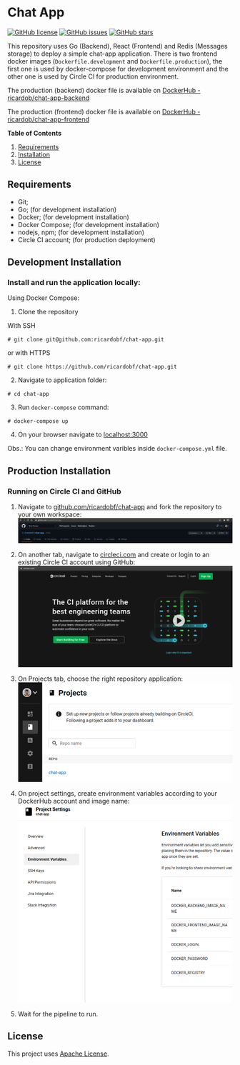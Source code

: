 # Chat App

[![GitHub license](https://img.shields.io/github/license/ricardobf/chat-app)](https://github.com/ricardobf/chat-app/blob/production/LICENSE)
[![GitHub issues](https://img.shields.io/github/issues/ricardobf/chat-app)](https://github.com/ricardobf/chat-app/issues)
[![GitHub stars](https://img.shields.io/github/stars/ricardobf/chat-app)](https://github.com/ricardobf/chat-app/stargazers)

This repository uses Go (Backend), React (Frontend) and Redis (Messages storage) to deploy a simple chat-app application.
There is two frontend docker images (`Dockerfile.development` and `Dockerfile.production`), the first one is used by docker-compose for development environment and the other one is used by Circle CI for production environment.

The production (backend) docker file is available on [DockerHub - ricardob/chat-app-backend](https://hub.docker.com/r/ricardob/chat-app-backend)

The production (frontend) docker file is available on [DockerHub - ricardob/chat-app-frontend](https://hub.docker.com/r/ricardob/chat-app-frontend)

**Table of Contents**

1. [Requirements](#requirements)
1. [Installation](#installation)
1. [License](#license)

## Requirements

- Git;
- Go; (for development installation)
- Docker; (for development installation)
- Docker Compose; (for development installation)
- nodejs, npm; (for development installation)
- Circle CI account; (for production deployment)

## Development Installation

### Install and run the application locally:

Using Docker Compose:

1. Clone the repository

With SSH
```shell
# git clone git@github.com:ricardobf/chat-app.git
```
or with HTTPS
```shell
# git clone https://github.com/ricardobf/chat-app.git
```

2. Navigate to application folder:
```shell
# cd chat-app
```

3. Run `docker-compose` command:
```shell
# docker-compose up
```

4. On your browser navigate to [localhost:3000](http://localhost:3000)

Obs.: You can change environment varibles inside `docker-compose.yml` file.

## Production Installation

### Running on Circle CI and GitHub

1. Navigate to [github.com/ricardobf/chat-app](https://www.github.com/ricardobf/chat-app) and fork the repository to your own workspace:
![github-fork](./images/github-fork.png)

2. On another tab, navigate to [circleci.com](https://www.circleci.com) and create or login to an existing Circle CI account using GitHub:
![circleci-1](./images/circleci-1.png)

3. On Projects tab, choose the right repository application:
![circleci-2](./images/circleci-2.png)

4. On project settings, create environment variables according to your DockerHub account and image name:
![circleci-envvar](./images/circleci-envvar.png)

4. Wait for the pipeline to run.


## License

This project uses [Apache License](https://github.com/ricardobf/chat-app/LICENSE).
